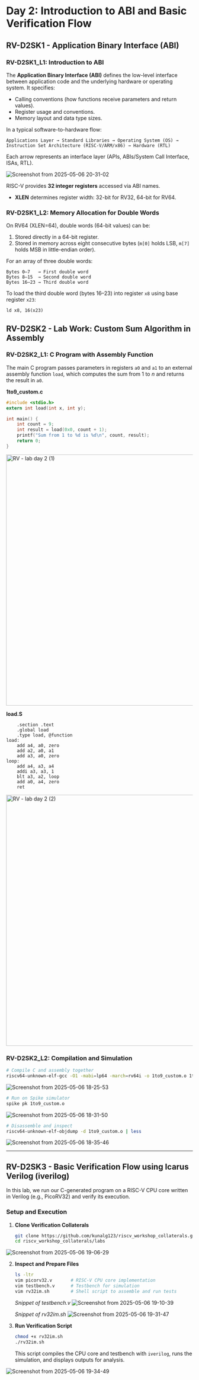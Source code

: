 # Day 2: Introduction to ABI and Basic Verification Flow

## RV-D2SK1 - Application Binary Interface (ABI)

### RV-D2SK1_L1: Introduction to ABI
The **Application Binary Interface (ABI)** defines the low-level interface between application code and the underlying hardware or operating system. It specifies:
- Calling conventions (how functions receive parameters and return values).
- Register usage and conventions.
- Memory layout and data type sizes.

In a typical software-to-hardware flow:
```
Applications Layer → Standard Libraries → Operating System (OS) → Instruction Set Architecture (RISC-V/ARM/x86) → Hardware (RTL)
```
Each arrow represents an interface layer (APIs, ABIs/System Call Interface, ISAs, RTL).

![Screenshot from 2025-05-06 20-31-02](https://github.com/user-attachments/assets/fd002c77-34db-4e31-903f-a2126a042e03)



RISC-V provides **32 integer registers** accessed via ABI names.  
- **XLEN** determines register width: 32-bit for RV32, 64-bit for RV64.

### RV-D2SK1_L2: Memory Allocation for Double Words
On RV64 (XLEN=64), double words (64-bit values) can be:
1. Stored directly in a 64-bit register.
2. Stored in memory across eight consecutive bytes (`m[0]` holds LSB, `m[7]` holds MSB in little-endian order).

For an array of three double words:
```
Bytes 0–7   → First double word
Bytes 8–15  → Second double word
Bytes 16–23 → Third double word
```
To load the third double word (bytes 16–23) into register `x8` using base register `x23`:
```assembly
ld x8, 16(x23)
```

## RV-D2SK2 - Lab Work: Custom Sum Algorithm in Assembly

### RV-D2SK2_L1: C Program with Assembly Function
The main C program passes parameters in registers `a0` and `a1` to an external assembly function `load`, which computes the sum from 1 to *n* and returns the result in `a0`.

**1to9_custom.c**
```c
#include <stdio.h>
extern int load(int x, int y);

int main() {
    int count = 9;
    int result = load(0x0, count + 1);
    printf("Sum from 1 to %d is %d\n", count, result);
    return 0;
}
```

<img width="678" alt="RV - lab day 2 (1)" src="https://github.com/user-attachments/assets/d6923b7e-4b37-4440-b8d9-552245748405" />


**load.S**
```assembly
    .section .text
    .global load
    .type load, @function
load:
    add a4, a0, zero     
    add a2, a0, a1        
    add a3, a0, zero      
loop:
    add a4, a3, a4       
    addi a3, a3, 1        
    blt a3, a2, loop      
    add a0, a4, zero      
    ret                  
```

<img width="678" alt="RV - lab day 2 (2)" src="https://github.com/user-attachments/assets/15c3bc29-0842-4071-b16c-c615cd6bed9b" />

### RV-D2SK2_L2: Compilation and Simulation
```bash
# Compile C and assembly together
riscv64-unknown-elf-gcc -O1 -mabi=lp64 -march=rv64i -o 1to9_custom.o 1to9_custom.c load.S
```

![Screenshot from 2025-05-06 18-25-53](https://github.com/user-attachments/assets/146d0500-0ed5-4473-8f3f-981897410e55)


```bash
# Run on Spike simulator
spike pk 1to9_custom.o
```

![Screenshot from 2025-05-06 18-31-50](https://github.com/user-attachments/assets/160b8d0c-d608-4838-a5ff-31844569d73b)



```bash
# Disassemble and inspect
riscv64-unknown-elf-objdump -d 1to9_custom.o | less
```

![Screenshot from 2025-05-06 18-35-46](https://github.com/user-attachments/assets/bd23afb6-5772-4939-90fc-6e67714da58b)


---

## RV-D2SK3 - Basic Verification Flow using Icarus Verilog (iverilog)

In this lab, we run our C-generated program on a RISC-V CPU core written in Verilog (e.g., PicoRV32) and verify its execution.

### Setup and Execution
1. **Clone Verification Collaterals**  
   ```bash
   git clone https://github.com/kunalg123/riscv_workshop_collaterals.git
   cd riscv_workshop_collaterals/labs
   ```
   
![Screenshot from 2025-05-06 19-06-29](https://github.com/user-attachments/assets/06d2af57-c07a-4f82-8c38-5bc9f78b5275)



2. **Inspect and Prepare Files**  
   ```bash
   ls -ltr
   vim picorv32.v       # RISC-V CPU core implementation
   vim testbench.v      # Testbench for simulation
   vim rv32im.sh        # Shell script to assemble and run tests
   ```
   *Snippet of testbench.v*
![Screenshot from 2025-05-06 19-10-39](https://github.com/user-attachments/assets/f5525971-4207-4d8c-8984-ac41355e5f5a)


    *Snippet of rv32im.sh*
![Screenshot from 2025-05-06 19-31-47](https://github.com/user-attachments/assets/659359d7-df33-4df7-b71c-0337c6005bdd)


4. **Run Verification Script**  
   ```bash
   chmod +x rv32im.sh
   ./rv32im.sh
   ```
      
   This script compiles the CPU core and testbench with `iverilog`, runs the simulation, and displays outputs for analysis.

![Screenshot from 2025-05-06 19-34-49](https://github.com/user-attachments/assets/9924f7f1-5bdf-445d-8944-392dfd64a932)


